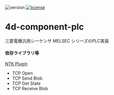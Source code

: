 ![version](https://img.shields.io/badge/version-18%2B-EB8E5F)
[![license](https://img.shields.io/github/license/miyako/4d-component-plc)](LICENSE)

# 4d-component-plc
三菱電機汎用シーケンサ MELSEC シリーズのPLC実装

#### 依存ライブラリ等

[NTK Plugin](https://www.pluggers.nl/product/ntk-plugin/)

* TCP Open
* TCP Send Blob
* TCP Get State
* TCP Receive Blob
